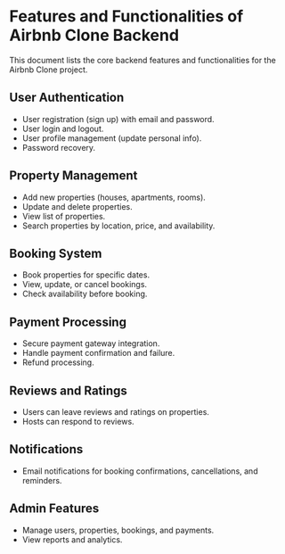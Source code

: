 # Features and Functionalities of Airbnb Clone Backend

This document lists the core backend features and functionalities for the Airbnb Clone project.

## User Authentication
- User registration (sign up) with email and password.
- User login and logout.
- User profile management (update personal info).
- Password recovery.

## Property Management
- Add new properties (houses, apartments, rooms).
- Update and delete properties.
- View list of properties.
- Search properties by location, price, and availability.

## Booking System
- Book properties for specific dates.
- View, update, or cancel bookings.
- Check availability before booking.

## Payment Processing
- Secure payment gateway integration.
- Handle payment confirmation and failure.
- Refund processing.

## Reviews and Ratings
- Users can leave reviews and ratings on properties.
- Hosts can respond to reviews.

## Notifications
- Email notifications for booking confirmations, cancellations, and reminders.

## Admin Features
- Manage users, properties, bookings, and payments.
- View reports and analytics.

